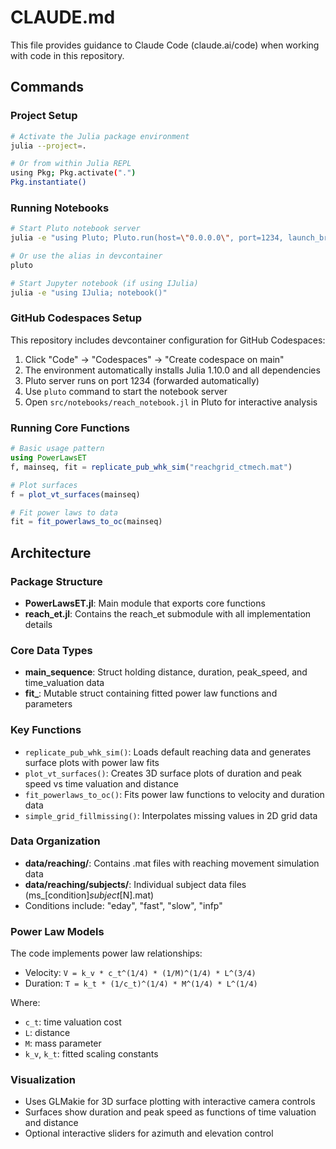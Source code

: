 # CLAUDE.md

This file provides guidance to Claude Code (claude.ai/code) when working with code in this repository.

## Commands

### Project Setup
```bash
# Activate the Julia package environment
julia --project=.

# Or from within Julia REPL
using Pkg; Pkg.activate(".")
Pkg.instantiate()
```

### Running Notebooks
```bash
# Start Pluto notebook server
julia -e "using Pluto; Pluto.run(host=\"0.0.0.0\", port=1234, launch_browser=false)"

# Or use the alias in devcontainer
pluto

# Start Jupyter notebook (if using IJulia)
julia -e "using IJulia; notebook()"
```

### GitHub Codespaces Setup
This repository includes devcontainer configuration for GitHub Codespaces:

1. Click "Code" → "Codespaces" → "Create codespace on main"
2. The environment automatically installs Julia 1.10.0 and all dependencies
3. Pluto server runs on port 1234 (forwarded automatically)
4. Use `pluto` command to start the notebook server
5. Open `src/notebooks/reach_notebook.jl` in Pluto for interactive analysis

### Running Core Functions
```julia
# Basic usage pattern
using PowerLawsET
f, mainseq, fit = replicate_pub_whk_sim("reachgrid_ctmech.mat")

# Plot surfaces
f = plot_vt_surfaces(mainseq)

# Fit power laws to data
fit = fit_powerlaws_to_oc(mainseq)
```

## Architecture

### Package Structure
- **PowerLawsET.jl**: Main module that exports core functions
- **reach_et.jl**: Contains the reach_et submodule with all implementation details

### Core Data Types
- **main_sequence**: Struct holding distance, duration, peak_speed, and time_valuation data
- **fit_**: Mutable struct containing fitted power law functions and parameters

### Key Functions
- `replicate_pub_whk_sim()`: Loads default reaching data and generates surface plots with power law fits
- `plot_vt_surfaces()`: Creates 3D surface plots of duration and peak speed vs time valuation and distance
- `fit_powerlaws_to_oc()`: Fits power law functions to velocity and duration data
- `simple_grid_fillmissing()`: Interpolates missing values in 2D grid data

### Data Organization
- **data/reaching/**: Contains .mat files with reaching movement simulation data
- **data/reaching/subjects/**: Individual subject data files (ms_[condition]_subject_[N].mat)
- Conditions include: "eday", "fast", "slow", "infp"

### Power Law Models
The code implements power law relationships:
- Velocity: `V = k_v * c_t^(1/4) * (1/M)^(1/4) * L^(3/4)`
- Duration: `T = k_t * (1/c_t)^(1/4) * M^(1/4) * L^(1/4)`

Where:
- `c_t`: time valuation cost
- `L`: distance
- `M`: mass parameter
- `k_v`, `k_t`: fitted scaling constants

### Visualization
- Uses GLMakie for 3D surface plotting with interactive camera controls
- Surfaces show duration and peak speed as functions of time valuation and distance
- Optional interactive sliders for azimuth and elevation control